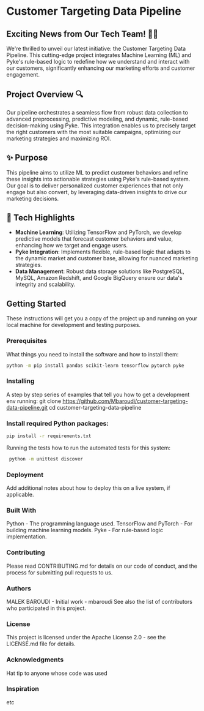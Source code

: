 # Customer Targeting Data Pipeline

## Exciting News from Our Tech Team! 🚀🚀

We're thrilled to unveil our latest initiative: the Customer Targeting Data Pipeline. This cutting-edge project integrates Machine Learning (ML) and Pyke's rule-based logic to redefine how we understand and interact with our customers, significantly enhancing our marketing efforts and customer engagement.

## Project Overview 🔍

Our pipeline orchestrates a seamless flow from robust data collection to advanced preprocessing, predictive modeling, and dynamic, rule-based decision-making using Pyke. This integration enables us to precisely target the right customers with the most suitable campaigns, optimizing our marketing strategies and maximizing ROI.

## ✨ Purpose

This pipeline aims to utilize ML to predict customer behaviors and refine these insights into actionable strategies using Pyke's rule-based system. Our goal is to deliver personalized customer experiences that not only engage but also convert, by leveraging data-driven insights to drive our marketing decisions.

## 🔧 Tech Highlights

- **Machine Learning**: Utilizing TensorFlow and PyTorch, we develop predictive models that forecast customer behaviors and value, enhancing how we target and engage users.
- **Pyke Integration**: Implements flexible, rule-based logic that adapts to the dynamic market and customer base, allowing for nuanced marketing strategies.
- **Data Management**: Robust data storage solutions like PostgreSQL, MySQL, Amazon Redshift, and Google BigQuery ensure our data's integrity and scalability.

## Getting Started

These instructions will get you a copy of the project up and running on your local machine for development and testing purposes.

### Prerequisites

What things you need to install the software and how to install them:

```bash
python -m pip install pandas scikit-learn tensorflow pytorch pyke
``` 
### Installing
A step by step series of examples that tell you how to get a development env running:
git clone https://github.com/Mbaroudi/customer-targeting-data-pipeline.git
cd customer-targeting-data-pipeline

### Install required Python packages:
```bash
pip install -r requirements.txt
```
Running the tests
 how to run the automated tests for this system:
```bash
 python -m unittest discover
```
### Deployment
Add additional notes about how to deploy this on a live system, if applicable.

### Built With
Python - The programming language used.
TensorFlow and PyTorch - For building machine learning models.
Pyke - For rule-based logic implementation.
### Contributing
Please read CONTRIBUTING.md for details on our code of conduct, and the process for submitting pull requests to us.

### Authors
MALEK BAROUDI - Initial work - mbaroudi
See also the list of contributors who participated in this project.

### License
This project is licensed under the Apache License 2.0 - see the LICENSE.md file for details.

### Acknowledgments
Hat tip to anyone whose code was used
### Inspiration
etc
